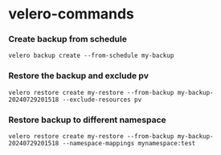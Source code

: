 # velero-commands

### Create backup from schedule

```
velero backup create --from-schedule my-backup
```

### Restore the backup and exclude pv

```
velero restore create my-restore --from-backup my-backup-20240729201518 --exclude-resources pv
```

### Restore backup to different namespace

```
velero restore create my-restore --from-backup my-backup-20240729201518 --namespace-mappings mynamespace:test
```
